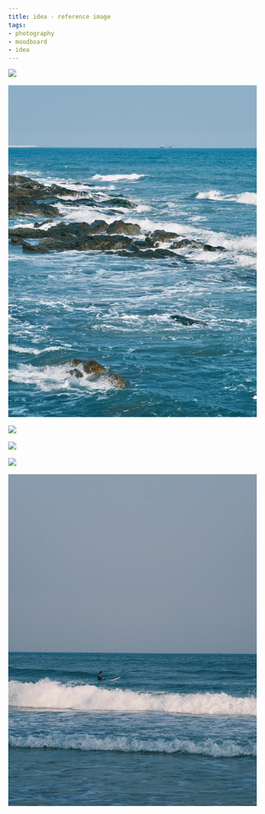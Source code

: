 ```yaml
---
title: idea - reference image
tags:
- photography
- moodboard
- idea
---
```


![](Photography/MoodBoard/attachments/Pasted%20image%2020230420014349.png)


![](Photography/MoodBoard/attachments/Pasted%20image%2020230420014354.png)


![](Photography/MoodBoard/attachments/Pasted%20image%2020230420014401.png)


![](Photography/MoodBoard/attachments/Pasted%20image%2020230420014613.png)


![](Photography/MoodBoard/attachments/Pasted%20image%2020230420014622.png)


![](Photography/MoodBoard/attachments/Pasted%20image%2020230420014634.png)

